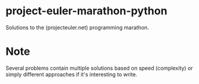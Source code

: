 # project-euler-marathon-python
Solutions to the (projecteuler.net) programming marathon.

# Note
Several problems contain multiple solutions based on speed (complexity) or simply different approaches if it's interesting to write.
